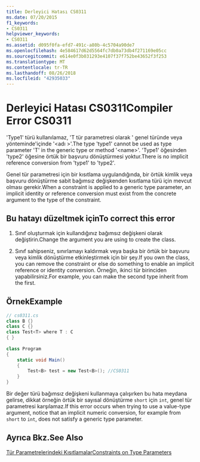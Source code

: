 ```yaml
---
title: Derleyici Hatası CS0311
ms.date: 07/20/2015
f1_keywords:
- CS0311
helpviewer_keywords:
- CS0311
ms.assetid: d095f0fa-efd7-491c-a80b-4c5704a90de7
ms.openlocfilehash: 4e584617d62d5564fc7db0a73db4f271169e05cc
ms.sourcegitcommit: e614e0f3b031293e4107f37f752be43652f3f253
ms.translationtype: MT
ms.contentlocale: tr-TR
ms.lasthandoff: 08/26/2018
ms.locfileid: "42935033"
---
```

# <a name="compiler-error-cs0311"></a><span data-ttu-id="b21ac-102">Derleyici Hatası CS0311</span><span class="sxs-lookup"><span data-stu-id="b21ac-102">Compiler Error CS0311</span></span>
<span data-ttu-id="b21ac-103">'Type1' türü kullanılamaz, 'T tür parametresi olarak ' genel türünde veya yönteminde'içinde '\<adı >'.</span><span class="sxs-lookup"><span data-stu-id="b21ac-103">The type 'type1' cannot be used as type parameter 'T' in the generic type or method '\<name>'.</span></span> <span data-ttu-id="b21ac-104">'Type1' öğesinden 'type2' öğesine örtük bir başvuru dönüştürmesi yoktur.</span><span class="sxs-lookup"><span data-stu-id="b21ac-104">There is no implicit reference conversion from 'type1' to 'type2'.</span></span>  
  
 <span data-ttu-id="b21ac-105">Genel tür parametresi için bir kısıtlama uygulandığında, bir örtük kimlik veya başvuru dönüştürme sabit bağımsız değişkenden kısıtlama türü için mevcut olması gerekir.</span><span class="sxs-lookup"><span data-stu-id="b21ac-105">When a constraint is applied to a generic type parameter, an implicit identity or reference conversion must exist from the concrete argument to the type of the constraint.</span></span>  
  
## <a name="to-correct-this-error"></a><span data-ttu-id="b21ac-106">Bu hatayı düzeltmek için</span><span class="sxs-lookup"><span data-stu-id="b21ac-106">To correct this error</span></span>  
  
1.  <span data-ttu-id="b21ac-107">Sınıf oluşturmak için kullandığınız bağımsız değişkeni olarak değiştirin.</span><span class="sxs-lookup"><span data-stu-id="b21ac-107">Change the argument you are using to create the class.</span></span>  
  
2.  <span data-ttu-id="b21ac-108">Sınıf sahipseniz, sınırlamayı kaldırmak veya başka bir örtük bir başvuru veya kimlik dönüştürme etkinleştirmek için bir şey.</span><span class="sxs-lookup"><span data-stu-id="b21ac-108">If you own the class, you can remove the constraint or else do something to enable an implicit reference or identity conversion.</span></span> <span data-ttu-id="b21ac-109">Örneğin, ikinci tür birinciden yapabilirsiniz.</span><span class="sxs-lookup"><span data-stu-id="b21ac-109">For example, you can make the second type inherit from the first.</span></span>  
  
## <a name="example"></a><span data-ttu-id="b21ac-110">Örnek</span><span class="sxs-lookup"><span data-stu-id="b21ac-110">Example</span></span>  
  
```csharp  
// cs0311.cs  
class B {}  
class C {}  
class Test<T> where T : C  
{ }  
  
class Program  
{  
    static void Main()  
    {  
        Test<B> test = new Test<B>(); //CS0311  
    }  
}  
```  
  
 <span data-ttu-id="b21ac-111">Bir değer türü bağımsız değişkeni kullanmaya çalışırken bu hata meydana gelirse, dikkat örneğin örtük bir sayısal dönüştürme `short` için `int`, genel tür parametresi karşılamaz.</span><span class="sxs-lookup"><span data-stu-id="b21ac-111">If this error occurs when trying to use a value-type argument, notice that an implicit numeric conversion, for example from `short` to `int`, does not satisfy a generic type parameter.</span></span>  
  
## <a name="see-also"></a><span data-ttu-id="b21ac-112">Ayrıca Bkz.</span><span class="sxs-lookup"><span data-stu-id="b21ac-112">See Also</span></span>  
 [<span data-ttu-id="b21ac-113">Tür Parametrelerindeki Kısıtlamalar</span><span class="sxs-lookup"><span data-stu-id="b21ac-113">Constraints on Type Parameters</span></span>](../../../csharp/programming-guide/generics/constraints-on-type-parameters.md)
